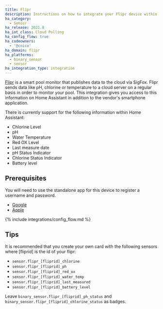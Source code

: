 ```yaml
---
title: Flipr
description: Instructions on how to integrate your Flipr device within Home Assistant.
ha_category:
  - Sensor
ha_release: 2021.8
ha_iot_class: Cloud Polling
ha_config_flow: true
ha_codeowners:
  - '@cnico'
ha_domain: flipr
ha_platforms:
  - binary_sensor
  - sensor
ha_integration_type: integration
---
```


[Flipr](https://www.goflipr.com) is a smart pool monitor that publishes data to the cloud via SigFox.
Flipr sends data like pH, chlorine or temperature to a cloud server on a regular basis in order to monitor your pool.
This integration gives you access to this information on Home Assistant in addition to the vendor's smartphone application.

There is currently support for the following information within Home Assistant:

- Chlorine Level
- pH
- Water Temperature
- Red OX Level
- Last measure date
- pH Status Indicator
- Chlorine Status Indicator
- Battery level

## Prerequisites

You will need to use the standalone app for this device to register a username and password.

- [Google](https://play.google.com/store/apps/details?id=com.goflipr.flipr)
- [Apple](https://apps.apple.com/fr/app/flipr/id1225898851)

{% include integrations/config_flow.md %}

## Tips

It is recommended that you create your own card with the following sensors where \[fliprid\] is the id of your flipr:

- `sensor.flipr_[fliprid]_chlorine`
- `sensor.flipr_[fliprid]_ph`
- `sensor.flipr_[fliprid]_red_ox`
- `sensor.flipr_[fliprid]_water_temp`
- `sensor.flipr_[fliprid]_last_measured`
- `sensor.flipr_[fliprid]_battery_level`

Leave `binary_sensor.flipr_[fliprid]_ph_status` and `binary_sensor.flipr_[fliprid]_chlorine_status` as badges.
